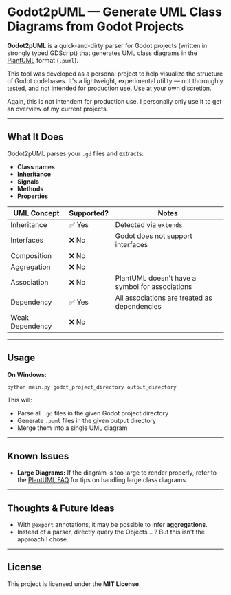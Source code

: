 # Godot2pUML — Generate UML Class Diagrams from Godot Projects

**Godot2pUML** is a quick-and-dirty parser for Godot projects (written in strongly typed GDScript) that generates UML class diagrams in the [PlantUML](https://plantuml.com/) format (`.puml`).

This tool was developed as a personal project to help visualize the structure of Godot codebases. It's a lightweight, experimental utility — not thoroughly tested, and not intended for production use. Use at your own discretion.

Again, this is not intendent for production use. I personally only use it to get an overview of my current projects.

---

## What It Does

Godot2pUML parses your `.gd` files and extracts:
- **Class names**
- **Inheritance**
- **Signals**
- **Methods**
- **Properties**

| UML Concept         | Supported? | Notes                                           |
|---------------------|------------|-------------------------------------------------|
| Inheritance         | ✅ Yes     | Detected via `extends`                          |
| Interfaces          | ❌ No      | Godot does not support interfaces               |
| Composition         | ❌ No      |                                                 |
| Aggregation         | ❌ No      |                                                 |
| Association         | ❌ No      | PlantUML doesn't have a symbol for associations |
| Dependency          | ✅ Yes     | All associations are treated as dependencies    |
| Weak Dependency     | ❌ No      |                                                 |

---

## Usage

**On Windows:**

```bash
python main.py godot_project_directory output_directory
```

This will:
- Parse all `.gd` files in the given Godot project directory
- Generate `.puml` files in the given output directory
- Merge them into a single UML diagram

---

## Known Issues

- **Large Diagrams:** If the diagram is too large to render properly, refer to the [PlantUML FAQ](https://plantuml.com/faq#e689668a91b8d065) for tips on handling large class diagrams.

---

##  Thoughts & Future Ideas

- With `@export` annotations, it may be possible to infer **aggregations**.
- Instead of a parser, directly query the Objects... ? But this isn't the approach I chose.

---

## License

This project is licensed under the **MIT License**.
